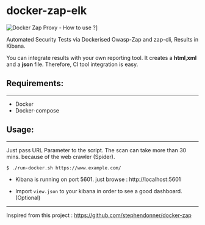 # docker-zap-elk
![Docker Zap Proxy - How to use ?](https://s1.gifyu.com/images/ezgif.com-video-cutter.1-1.gif)]


Automated Security Tests via Dockerised Owasp-Zap and zap-cli, Results in Kibana. 

You can integrate results with your own reporting tool. It creates a **html**,**xml** and a **json** file. Therefore, CI tool integration is easy.


## Requirements:
------------

* Docker
* Docker-compose

## Usage:
------------

Just pass URL Parameter to the script. The scan can take more than 30 mins. because of the web crawler (Spider).

```shell
$ ./run-docker.sh https://www.example.com/
```

* Kibana is running on port 5601. just browse : http://localhost:5601

* Import `view.json` to your kibana in order to see a good dashboard. (Optional)  


------------

Inspired from this project : https://github.com/stephendonner/docker-zap